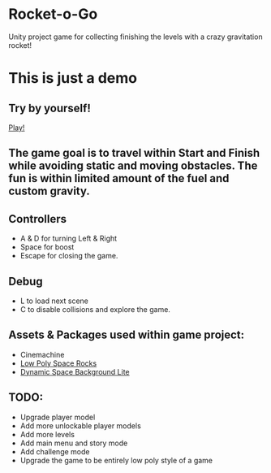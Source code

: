 # Rocket-o-Go
Unity project game for collecting finishing the levels with a crazy gravitation rocket!

# This is just a demo

## Try by yourself!
[Play!](https://sharemygame.com/@Cymoh/rocket-o-go)

## The game goal is to travel within Start and Finish while avoiding static and moving obstacles. The fun is within limited amount of the fuel and custom gravity.

## Controllers
- A & D for turning Left & Right
- Space for boost
- Escape for closing the game.

## Debug
- L to load next scene
- C to disable collisions and explore the game.

## Assets & Packages used within game project:
- Cinemachine
- [Low Poly Space Rocks](https://assetstore.unity.com/packages/3d/environments/sci-fi/low-poly-space-rocks-58385)
- [Dynamic Space Background Lite](https://assetstore.unity.com/packages/2d/textures-materials/dynamic-space-background-lite-104606)

## TODO:
- Upgrade player model
- Add more unlockable player models
- Add more levels
- Add main menu and story mode
- Add challenge mode
- Upgrade the game to be entirely low poly style of a game
